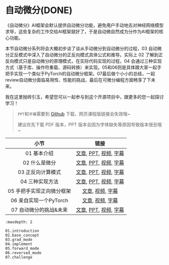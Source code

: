 <!--Copyright © ZOMI 适用于[License](https://github.com/chenzomi12/DeepLearningSystem)版权许可-->

# 自动微分(DONE)

《自动微分》AI框架会默认提供自动微分功能，避免用户手动地去对神经网络模型求导，这些复杂的工作交给AI框架就好了，于是自动微自然成为分作为AI框架的核心功能。

本节自动微分系列将会大概初步谈了谈从手动微分到自动微分的过程，03 自动微分正反模式中深入了自动微分的正反向模式具体公式和推导。实际上 02 了解到正反向模式只是自动微分的原理模式，在实际代码实现的过程，04 会通过三种实现方式（基于库、操作符重载、源码转换）来实现。05和06则是具体跟大家一起手把手实现一个类似于PyTorch的自动微分框架。07最后做个小小的总结，一起review自动微分面临易用性、性能的挑战，最后在可微分编程方面畅享了下未来。

我在这里抛砖引玉，希望您可以一起参与到这个开源项目中，跟更多的您一起探讨学习！

> `PPT`和`字幕`需要到 [Github](https://github.com/chenzomi12/DeepLearningSystem) 下载，网页课程版链接会失效哦~
>
> 建议优先下载 PDF 版本，PPT 版本会因为字体缺失等原因导致版本很丑哦~

| 小节 | 链接|
|:--:|:--:|
| 01 基本介绍| [文章](./01.introduction.md), [PPT](./01.introduction.pdf), [视频](https://www.bilibili.com/video/BV1FV4y1T7zp/), [字幕](./srt/01.srt) |
| 02 什么是微分 | [文章](./02.base_concept.md), [PPT](./02.base_concept.pdf), [视频](https://www.bilibili.com/video/BV1Ld4y1M7GJ/), [字幕](./srt/02.srt) |
| 03 正反向计算模式 | [文章](./03.grad_mode.md), [PPT](./03.grad_mode.pdf), [视频](https://www.bilibili.com/video/BV1zD4y117bL/), [字幕](./srt/03.srt) |
| 04 三种实现方法| [文章](./04.implement.md), [PPT](./04.implement.pdf), [视频](https://www.bilibili.com/video/BV1BN4y1P76t/), [字幕](./srt/04.srt) |
| 05 手把手实现正向微分框架 | [文章](./05.forward_mode.md), [视频](https://www.bilibili.com/video/BV1Ne4y1p7WU/), [字幕](./srt/05.srt) |
| 06 亲自实现一个PyTorch | [文章](./06.reversed_mode.md), [视频](https://www.bilibili.com/video/BV1ae4y1z7E6/), [字幕](./srt/06.srt) |
| 07 自动微分的挑战&未来| [文章](./07.challenge.md), [PPT](./07.challenge.pdf), [视频](https://www.bilibili.com/video/BV17e4y1z73W/), [字幕](./srt/07.srt) |

```toc
:maxdepth: 2

01.introduction
02.base_concept
03.grad_mode
04.implement
05.forward_mode
06.reversed_mode
07.challenge
```
